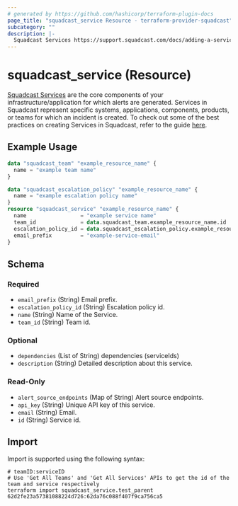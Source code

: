 ```yaml
---
# generated by https://github.com/hashicorp/terraform-plugin-docs
page_title: "squadcast_service Resource - terraform-provider-squadcast"
subcategory: ""
description: |-
  Squadcast Services https://support.squadcast.com/docs/adding-a-service-1 are the core components of your infrastructure/application for which alerts are generated. Services in Squadcast represent specific systems, applications, components, products, or teams for which an incident is created. To check out some of the best practices on creating Services in Squadcast, refer to the guide here https://www.squadcast.com/blog/how-to-configure-services-in-squadcast-best-practices-to-reduce-mttr.
---
```


# squadcast_service (Resource)

[Squadcast Services](https://support.squadcast.com/docs/adding-a-service-1) are the core components of your infrastructure/application for which alerts are generated. Services in Squadcast represent specific systems, applications, components, products, or teams for which an incident is created. To check out some of the best practices on creating Services in Squadcast, refer to the guide [here](https://www.squadcast.com/blog/how-to-configure-services-in-squadcast-best-practices-to-reduce-mttr).

## Example Usage

```terraform
data "squadcast_team" "example_resource_name" {
  name = "example team name"
}

data "squadcast_escalation_policy" "example_resource_name" {
  name = "example escalation policy name"
}
resource "squadcast_service" "example_resource_name" {
  name                 = "example service name"
  team_id              = data.squadcast_team.example_resource_name.id
  escalation_policy_id = data.squadcast_escalation_policy.example_resource_name.id
  email_prefix         = "example-service-email"
}
```

<!-- schema generated by tfplugindocs -->
## Schema

### Required

- `email_prefix` (String) Email prefix.
- `escalation_policy_id` (String) Escalation policy id.
- `name` (String) Name of the Service.
- `team_id` (String) Team id.

### Optional

- `dependencies` (List of String) dependencies (serviceIds)
- `description` (String) Detailed description about this service.

### Read-Only

- `alert_source_endpoints` (Map of String) Alert source endpoints.
- `api_key` (String) Unique API key of this service.
- `email` (String) Email.
- `id` (String) Service id.

## Import

Import is supported using the following syntax:

```shell
# teamID:serviceID
# Use 'Get All Teams' and 'Get All Services' APIs to get the id of the team and service respectively 
terraform import squadcast_service.test_parent 62d2fe23a57381088224d726:62da76c088f407f9ca756ca5
```
